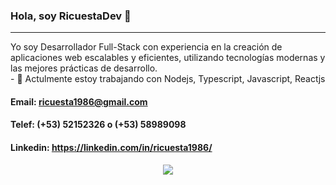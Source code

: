 ### Hola, soy RicuestaDev 👋
<hr>
Yo soy Desarrollador Full-Stack con experiencia en la creación de aplicaciones web escalables y eficientes, utilizando tecnologías modernas y las mejores prácticas de desarrollo.

<br>
- 🔭 Actulmente estoy trabajando con Nodejs, Typescript, Javascript, Reactjs

#### Email: ricuesta1986@gmail.com 
#### Telef: (+53) 52152326 o (+53) 58989098
#### Linkedin: https://linkedin.com/in/ricuesta1986/

  <div align="center">
<a href="https://github.com/ricuesta86">
  <img align="center" src="https://github-readme-stats.vercel.app/api?username=ricuesta86&show_icons=true&theme=default" />
</a>
  </div>
